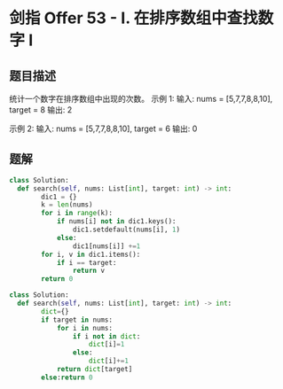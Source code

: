 # 剑指 Offer 53 - I. 在排序数组中查找数字 I
## 题目描述
统计一个数字在排序数组中出现的次数。
示例 1:
输入: nums = [5,7,7,8,8,10], target = 8
输出: 2

示例 2:
输入: nums = [5,7,7,8,8,10], target = 6
输出: 0
 
## 题解
```python
class Solution:
  def search(self, nums: List[int], target: int) -> int:
        dic1 = {}
        k = len(nums)
        for i in range(k):
            if nums[i] not in dic1.keys():
                dic1.setdefault(nums[i], 1)
            else:
                dic1[nums[i]] +=1
        for i, v in dic1.items():
            if i == target:
                return v       
        return 0
```

```python
class Solution:
  def search(self, nums: List[int], target: int) -> int:
        dict={}
        if target in nums:
            for i in nums:
                if i not in dict:
                    dict[i]=1
                else:
                    dict[i]+=1
            return dict[target]
        else:return 0

```
